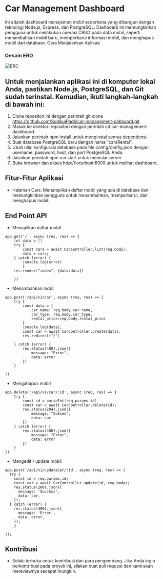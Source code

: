 # Car Management Dashboard

Ini adalah dashboard manajemen mobil sederhana yang dibangun dengan teknologi Node.js, Express, dan PostgreSQL. Dashboard ini memungkinkan pengguna untuk melakukan operasi CRUD pada data mobil, seperti menambahkan mobil baru, memperbarui informasi mobil, dan menghapus mobil dari database.
Cara Menjalankan Aplikasi

### Desain ERD
![ERD](https://user-images.githubusercontent.com/57209543/227772894-fd752f8f-78b3-45be-af4a-aed2786484d5.PNG)


## Untuk menjalankan aplikasi ini di komputer lokal Anda, pastikan Node.js, PostgreSQL, dan Git sudah terinstal. Kemudian, ikuti langkah-langkah di bawah ini:

1. Clone repositori ini dengan perintah git clone https://github.com/SodikulPadli/car-management-dahboard.git.
2. Masuk ke direktori repositori dengan perintah cd car-management-dashboard.
3. Jalankan perintah npm install untuk menginstal semua dependensi.
4. Buat database PostgreSQL baru dengan nama "carsRental".
5. Ubah nilai konfigurasi database pada file config/config.json dengan username, password, host, dan port PostgreSQL Anda.
6. Jalankan perintah npm run start untuk memulai server.
7. Buka browser dan akses http://localhost:8000 untuk melihat dashboard.

## Fitur-Fitur Aplikasi

- Halaman Cars: Menampilkan daftar mobil yang ada di database dan memungkinkan pengguna untuk menambahkan, memperbarui, dan menghapus mobil.
 
 ## End Point API 
- Menapilkan daftar mobil
```
app.get('/', async (req, res) => {
    let data = []
    try {
        const cars = await CarController.list(req.body);
        data = cars;
    } catch (error) {
        console.log(error)
        }
    res.render("index", {data:data})
    
    })
```

- Menambahkan mobil

```
app.post('/api/v1/car', async (req, res) => {
    try {
        const data = {
            car_name: req.body.car_name,
            car_type: req.body.car_type,
            rental_price:req.body.rental_price
        }
        console.log(data);
        const car = await CarController.create(data);
        res.redirect("/")
       
    } catch (error) {
        res.status(400).json({
            message: "Error",
            data: error
        })
    }
    
})
```

- Mengahapus mobil

```
app.delete('/api/v1/car/:id', async (req, res) => {
    try {
        const id = parseInt(req.params.id)
        const car = await CarController.delete(id);
        res.status(204).json({
            message: "Sukses",
            data: car
        })
    } catch (error) {
        res.status(400).json({
            message: "Error",
            data: error
        })
    }
})
```

- Mengedit / update mobil

```
app.post('/api/v1/updateCar/:id', async (req, res) => {
  try {
    const id = req.params.id;
    const car = await CarController.update(id, req.body);
    res.status(200).json({
      message: 'Success',
      data: car,
    });
  } catch (error) {
    res.status(400).json({
      message: 'Error',
      data: error,
    });
    }
    
});
```
## Kontribusi
- Selalu terbuka untuk kontribusi dari para pengembang. Jika Anda ingin berkontribusi pada proyek ini, silakan buat pull request dan kami akan mereviewnya secepat mungkin.
